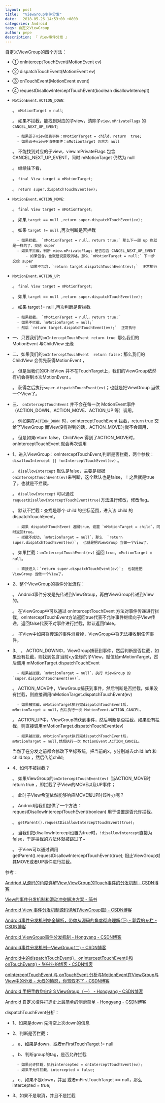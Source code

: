 ```yaml
---
layout: post
title:  "ViewGroup事件分发"
date:   2018-05-26 14:53:00 +0800
categories: Android
tags: 自定义ViewGroup
author: pepe
description: 『 View事件分发 』
---
```


自定义ViewGroup的四个方法：
* ① onInterceptTouchEvent(MotionEvent ev)
* ② dispatchTouchEvent(MotionEvent ev)
* ③ onTouchEvent(MotionEvent event)
* ④ requestDisallowInterceptTouchEvent(boolean disallowIntercept)

* `MotionEvent.ACTION_DOWN`:

    。 `mMotionTarget = null`;
        
    。 如果不拦截，能找到对应的子view，清除子`view.mPrivateFlags` 的 `CANCEL_NEXT_UP_EVENT`;  
    
        - 如果该子view消费事件：mMotionTarget = child，return  true;
        - 如果该子view不消费事件：mMotionTarget 仍然为 null
    
    。 不能找到对应的子view，view.mPrivateFlags 包含 CANCEL_NEXT_UP_EVENT，同时 mMotionTarget 仍然为 null
    
    。 继续往下看，
    
    。 `final View target = mMotionTarget;`
    
    。 `return super.dispatchTouchEvent(ev);`
    
* `MotionEvent.ACTION_MOVE`:

    。 `final View target = mMotionTarget;`
    
    。 如果 `target == null ,return super.dispatchTouchEvent(ev);`
    
    。 如果 `target != null` ,再次判断是否拦截
    
        - 如果拦截， `mMotionTarget = null，return true;` 那么下一部 up 也就是一样的了，交给 super
        - 如果不拦截，判断 view.mPrivateFlags 是否包含 CANCEL_NEXT_UP_EVENT
            - 如果包含，也就是说要取消咯，那么 `mMotionTarget = null;` 下一步 交给 super
            - 如果不包含，`return target.dispatchTouchEvent(ev);`  正常执行
            
* `MotionEvent.ACTION_UP`:

    。 `final View target = mMotionTarget;`
    
    。 如果 `target == null ,return super.dispatchTouchEvent(ev);`
    
    。 如果 target != null ,再次判断是否拦截
    
        - 如果拦截， `mMotionTarget = null，return true;`
        - 如果不拦截，`mMotionTarget = null;`
        - 然后 `return target.dispatchTouchEvent(ev);`  正常执行

* 一、只要我们的`onInterceptTouchEvent return true `那么我们的MotionEvent 与ChildView 无缘
* 二、如果我们的`onInterceptTouchEvent  return false；`那么我们的ChildView  会优先获得MotionEvent ，

    。 但是当我们的ChildView  并不在TouchTarget上，我们的ViewGroup依然有机会得到本次MotionEvent 。
    
    。 获得之后执行`super.dispatchTouchEvent(ev)`；也就是把ViewGroup 当做一个View了。
    
* 三、 `onInterceptTouchEvent` 并不会在每一次 MotionEvent事件（ACTION_DOWN、ACTION_MOVE、ACTION_UP 等）调用，

    。 例如果在`ACTION_DOWN `时，onInterceptTouchEvent 拦截，return true 交给了ViewGroup 而View没有得到的话，ACTION_MOVE时就不会调用，
    
    。 但是如果return false，ChildView 得到了ACTION_MOVE时，onInterceptTouchEvent 就会再次调用


    
    

* 1、进入ViewGroup：onInterceptTouchEvent,判断是否拦截，两个参数：`disallowIntercept || !onInterceptTouchEvent(ev)` 。

    。 `disallowIntercept` 默认是false，主要是根据 `onInterceptTouchEvent(ev)`来判断，这个默认也是false，！之后就是true了。也就是不拦截。
    
    。 `disallowIntercept` 可以通过`requestDisallowInterceptTouchEvent(true)`方法进行修改，修改flag。
    
    。 默认不拦截：查找是哪个 child 的坐标范围，进入该 child 的 dispatchTouchEvent。
    
        - 如果 dispatchTouchEvent 返回true，设置 `mMotionTarget = child`。同时返回true。
        - 拦截不成功，`mMotionTarget = null`，那么  `return super.dispatchTouchEvent(ev)`;  也就是把ViewGroup 当做一个View了。
        
    。 如果拦截：`onInterceptTouchEvent(ev)` 返回 `true`。`mMotionTarget = null`。
    
        - 直接进入：`return super.dispatchTouchEvent(ev)`;  也就是把ViewGroup 当做一个View了。
        
* 2、整个ViewGroup的事件分发流程：

    。 Android事件分发是先传递到ViewGroup，再由ViewGroup传递到View的。
    
    。 在ViewGroup中可以通过 onInterceptTouchEvent 方法对事件传递进行拦截，onInterceptTouchEvent方法返回true代表不允许事件继续向子View传递，返回false代表不对事件进行拦截，默认返回false。
    
    。 子View中如果将传递的事件消费掉，ViewGroup中将无法接收到任何事件。
* 3、
    。 ACTION_DOWN中，ViewGroup捕获到事件，然后判断是否拦截，如果没有拦截，则找到包含当前x,y坐标的子View，赋值给mMotionTarget，然后调用	mMotionTarget.dispatchTouchEvent
    
        - 如果被拦截，`mMotionTarget = null`，执行 ViewGroup 的 `super.dispatchTouchEvent(ev)`。
        
    。 ACTION_MOVE中，ViewGroup捕获到事件，然后判断是否拦截，如果没有拦截，则直接调用mMotionTarget.dispatchTouchEvent(ev)
    
        - 如果被拦截，mMotionTarget执行完dispatchTouchEvent后， mMotionTarget = null，然后执行一次 MotionEvent.ACTION_CANCEL。
        
    。 ACTION_UP中，ViewGroup捕获到事件，然后判断是否拦截，如果没有拦截，则直接调用mMotionTarget.dispatchTouchEvent(ev)
    
        - 如果被拦截，mMotionTarget执行完dispatchTouchEvent后， mMotionTarget = null,然后执行一次 MotionEvent.ACTION_CANCEL。
        
    当然了在分发之前都会修改下坐标系统，把当前的x，y分别减去child.left 和 child.top ，然后传给child;
    
* 4、如何不被拦截？

    。 如果ViewGroup的`onInterceptTouchEvent(ev) `当ACTION_MOVE时return true ，即拦截了子View的MOVE以及UP事件；
    
    。 此时子View希望依然能够响应MOVE和UP时该咋办呢？
    
    。 Android给我们提供了一个方法：requestDisallowInterceptTouchEvent(boolean) 用于设置是否允许拦截。
    
    。 `getParent().requestDisallowInterceptTouchEvent(true);`
    
    。 当我们把disallowIntercept设置为true时，`!disallowIntercept`直接为false，于是拦截的方法体就被跳过了~
    
    。 子View可以通过调用getParent().requestDisallowInterceptTouchEvent(true);  阻止ViewGroup对其MOVE或者UP事件进行拦截。




参考：

[Andriod 从源码的角度详解View,ViewGroup的Touch事件的分发机制 - CSDN博客](https://blog.csdn.net/xiaanming/article/details/21696315)

[View的事件分发机制和滑动冲突解决方案 - 简书](https://www.jianshu.com/p/057832528bdd)

[Android View 事件分发机制源码详解(ViewGroup篇) - CSDN博客](https://blog.csdn.net/a553181867/article/details/51287844)

[Android事件分发机制完全解析，带你从源码的角度彻底理解(下) - 郭霖的专栏 - CSDN博客](http://blog.csdn.net/guolin_blog/article/details/9153747)
    
[Android ViewGroup事件分发机制 - Hongyang - CSDN博客](http://blog.csdn.net/lmj623565791/article/details/39102591/)
    
[Android事件分发机制--ViewGroup(二) - CSDN博客](http://blog.csdn.net/dmk877/article/details/49055815)
    
[Android中的dispatchTouchEvent()、onInterceptTouchEvent()和onTouchEvent() - 张兴业的博客 - CSDN博客](
http://blog.csdn.net/xyz_lmn/article/details/12517911)

[onInterceptTouchEvent 与 onTouchEvent 分析与MotionEvent在ViewGroup与View中的分发 - 大叔的愤怒，你驾驭不了 - CSDN博客](
http://blog.csdn.net/jaysong2012/article/details/46909959)

[Android 手把手教您自定义ViewGroup（一） - Hongyang - CSDN博客](http://blog.csdn.net/lmj623565791/article/details/38339817/)

[Android 自定义控件打造史上最简单的侧滑菜单 - Hongyang - CSDN博客](http://blog.csdn.net/lmj623565791/article/details/39185641)


dispatchTouchEvent分析：
* 1、如果是down  先清空上次down的信息
* 2、判断是否拦截：

    。 a、如果是down，或者mFirstTouchTarget != null
    
    。 b、判断group的tag，是否允许拦截
    
        - 如果允许拦截，执行intercepted = onInterceptTouchEvent(ev);
        - 如果不允许拦截，intercepted = false;
        
    。 c、如果不是down，并且 或者mFirstTouchTarget == null，那么intercepted = true;
    
* 3、如果不是取消，并且不是拦截




